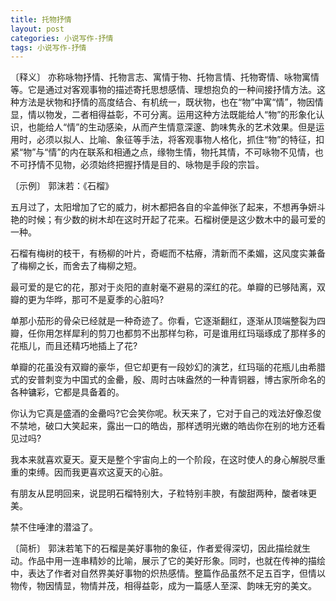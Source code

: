 ```yaml
---
title: 托物抒情
layout: post
categories: 小说写作-抒情
tags: 小说写作-抒情
---
```


〔释义〕 亦称咏物抒情、托物言志、寓情于物、托物言情、托物寄情、咏物寓情等。它是通过对客观事物的描述寄托思想感情、理想抱负的一种间接抒情方法。这种方法是状物和抒情的高度结合、有机统一，既状物，也在“物”中寓“情”，物因情显，情以物发，二者相得益彰，不可分离。运用这种方法既能给人“物”的形象化认识，也能给人“情”的生动感染，从而产生情意深邃、韵味隽永的艺术效果。但是运用时，必须以拟人、比喻、象征等手法，将客观事物人格化，抓住“物”的特征，扣紧“物”与“情”的内在联系和相通之点，缘物生情，物托其情，不可咏物不见情，也不可抒情不见物，必须始终把握抒情是目的、咏物是手段的宗旨。

〔示例〕 郭沫若：《石榴》

五月过了，太阳增加了它的威力，树木都把各自的伞盖伸张了起来，不想再争妍斗艳的时候；有少数的树木却在这时开起了花来。石榴树便是这少数木中的最可爱的一种。

石榴有梅树的枝干，有杨柳的叶片，奇崛而不枯瘠，清新而不柔媚，这风度实兼备了梅柳之长，而舍去了梅柳之短。

最可爱的是它的花，那对于炎阳的直射毫不避易的深红的花。单瓣的已够陆离，双瓣的更为华晔，那可不是夏季的心脏吗?

单那小茄形的骨朵已经就是一种奇迹了。你看，它逐渐翻红，逐渐从顶端整裂为四瓣，任你用怎样犀利的剪刀也都剪不出那样匀称，可是谁用红玛瑙琢成了那样多的花瓶儿，而且还精巧地插上了花?

单瓣的花虽没有双瓣的豪华，但它却更有一段妙幻的演艺，红玛瑙的花瓶儿由希腊式的安普刺变为中国式的金罍，殷、周时古味盎然的一种青铜器，博古家所命名的各种镛彩，它都是具备着的。

你认为它真是盛酒的金罍吗?它会笑你呢。秋天来了，它对于自己的戏法好像忍俊不禁地，破口大笑起来，露出一口的皓齿，那样透明光嫩的皓齿你在别的地方还看见过吗?

我本来就喜欢夏天。夏天是整个宇宙向上的一个阶段，在这时使人的身心解脱尽重重的束缚。因而我更喜欢这夏天的心脏。

有朋友从昆明回来，说昆明石榴特别大，子粒特别丰腴，有酸甜两种，酸者味更美。

禁不住唾津的潜溢了。

〔简析〕 郭沫若笔下的石榴是美好事物的象征，作者爱得深切，因此描绘就生动。作品中用一连串精妙的比喻，展示了它的美好形象。同时，也就在传神的描绘中，表达了作者对自然界美好事物的炽热感情。整篇作品虽然不足五百字，但情以物传，物因情显，物情并茂，相得益彰，成为一篇感人至深、韵味无穷的美文。 
